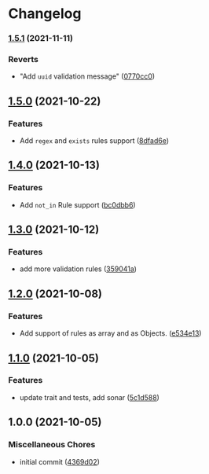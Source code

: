 # Changelog

### [1.5.1](https://www.github.com/Mobiuses/autogenerated-messages/compare/v1.5.0...v1.5.1) (2021-11-11)


### Reverts

* "Add `uuid` validation message" ([0770cc0](https://www.github.com/Mobiuses/autogenerated-messages/commit/0770cc035294817d7a89fdadb1454d9ef4f30c69))

## [1.5.0](https://www.github.com/setnemo/autogenerated-messages/compare/v1.4.0...v1.5.0) (2021-10-22)


### Features

* Add `regex` and `exists` rules support ([8dfad6e](https://www.github.com/setnemo/autogenerated-messages/commit/8dfad6e2c6518620d5f5f7503ddf812cdf4de319))

## [1.4.0](https://www.github.com/setnemo/autogenerated-messages/compare/v1.3.0...v1.4.0) (2021-10-13)


### Features

* Add `not_in` Rule support ([bc0dbb6](https://www.github.com/setnemo/autogenerated-messages/commit/bc0dbb6415e4421246b26b1d0024c2e78d59d7fd))

## [1.3.0](https://www.github.com/setnemo/autogenerated-messages/compare/v1.2.0...v1.3.0) (2021-10-12)


### Features

* add more validation rules ([359041a](https://www.github.com/setnemo/autogenerated-messages/commit/359041a4d7c10ff27df6746a04650b432e8bf2ca))

## [1.2.0](https://www.github.com/setnemo/autogenerated-messages/compare/v1.1.0...v1.2.0) (2021-10-08)


### Features

* Add support of rules as array and as Objects. ([e534e13](https://www.github.com/setnemo/autogenerated-messages/commit/e534e1318b98824b57f93285bc6e8574f85ad257))

## [1.1.0](https://www.github.com/setnemo/autogenerated-messages/compare/v1.0.0...v1.1.0) (2021-10-05)


### Features

* update trait and tests, add sonar ([5c1d588](https://www.github.com/setnemo/autogenerated-messages/commit/5c1d5887302f8042f7dd669ef90447afa12609ff))

## 1.0.0 (2021-10-05)


### Miscellaneous Chores

* initial commit ([4369d02](https://www.github.com/setnemo/autogenerated-messages/commit/4369d0278644d3fc9db210e72854fdbadd43ff40))
